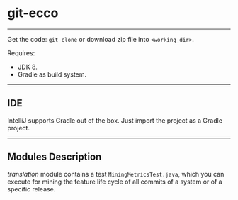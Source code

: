 # git-ecco
---
Get the code: `git clone` or download zip file into `<working_dir>`.

Requires:
* JDK 8.
* Gradle as build system.
---

## IDE

IntelliJ supports Gradle out of the box. Just import the project as a Gradle project.

---
## Modules Description

*translation* module contains a test ``MiningMetricsTest.java``, which you can execute for mining the feature life cycle of all commits of a system or of a specific release.